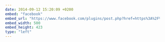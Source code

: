 ```yaml
---
date: 2014-09-12 15:20:09 +0200
embed: "facebook"
embed_url: "https://www.facebook.com/plugins/post.php?href=https%3A%2F%2Fwww.facebook.com%2Fphoto.php%3Ffbid%3D932713883411046%26set%3Da.362774097071697.110035.100000173280073%26type%3D3&width=500"
embed_width: 500
embed_height: 423
type: "left"
---
```

